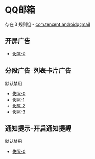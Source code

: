 # QQ邮箱

存在 3 规则组 - [com.tencent.androidqqmail](/src/apps/com.tencent.androidqqmail.ts)

## 开屏广告

- [快照-0](https://i.gkd.li/i/12775855)

## 分段广告-列表卡片广告

默认禁用

- [快照-0](https://i.gkd.li/i/12842757)
- [快照-1](https://i.gkd.li/i/12842775)
- [快照-2](https://i.gkd.li/i/12775857)
- [快照-3](https://i.gkd.li/i/12775862)

## 通知提示-开启通知提醒

默认禁用

- [快照-0](https://i.gkd.li/i/13043069)

